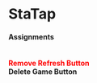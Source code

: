 StaTap
======

<h4>Assignments</h4><br>
<div style="color:red"><strong>Remove Refresh Button</strong></div>
<strong>Delete Game Button</strong>
<strong></strong>
<strong></strong>
<strong></strong>
<strong></strong>
<strong></strong>

